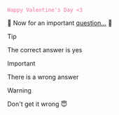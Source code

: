 <!-- <code style="color : #ffafcc">Happy Valentine's Day <3</code> -->

<code style="color : #fb6f92">Happy Valentine's Day <3</code>

🩷 Now for an important [question...](https://lydia-tan.github.io/be_mine/)
🩷

> [!TIP]
> The correct answer is yes

> [!IMPORTANT]
> There is a wrong answer

> [!WARNING]
> Don't get it wrong 😇
